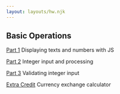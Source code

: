 ```yaml
---
layout: layouts/hw.njk
---
```

## Basic Operations

[Part 1](hw2.1.html) Displaying texts and numbers with JS

[Part 2](hw2.2.html) Integer input and processing

[Part 3](hw2.3.html) Validating integer input

[Extra Credit](hw2.ex.html) Currency exchange calculator
